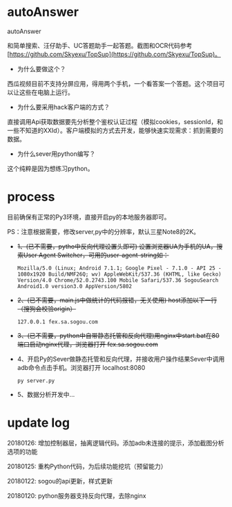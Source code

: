 # autoAnswer
autoAnswer

和简单搜索、汪仔助手、UC答题助手一起答题。截图和OCR代码参考[https://github.com/Skyexu/TopSup](https://github.com/Skyexu/TopSup)。

- 为什么要做这个？

西瓜视频目前不支持分屏应用，得用两个手机，一个看答案一个答题。这个项目可以让这些在电脑上运行。

- 为什么要采用hack客户端的方式？

直接调用Api获取数据要先分析整个鉴权认证过程（模拟cookies，sessionId，和一些不知道的XXId）。客户端模拟的方式去开发，能够快速实现需求：抓到需要的数据。

- 为什么sever用python编写？

这个纯粹是因为想练习python。


# process

目前确保有正常的Py3环境，直接开启py的本地服务器即可。

PS：注意根据需要，修改server,py中的分辨率，默认三星Note8的2K。

+ ~~1、(已不需要，pytho中反向代理设置头即可) 设置浏览器UA为手机的UA，搜索User Agent Switcher，可用的user-agent-string如：~~
  
  `Mozilla/5.0 (Linux; Android 7.1.1; Google Pixel - 7.1.0 - API 25 - 1080x1920 Build/NMF26Q; wv) AppleWebKit/537.36 (KHTML, like Gecko) Version/4.0 Chrome/52.0.2743.100 Mobile Safari/537.36 SogouSearch Android1.0 version3.0 AppVersion/5802`

+ ~~2、(已不需要，main.js中做统计的代码报错，无关使用) host添加以下一行（搜狗会校验origin）~~

  `127.0.0.1 fex.sa.sogou.com`

+ ~~3、(已不需要，python中自带静态托管和反向代理)用nginx中start.bat在80端口启动nginx代理，浏览器打开 fex.sa.sogou.com~~

+ 4、开启Py的Sever做静态托管和反向代理，并接收用户操作结果Sever中调用adb命令点击手机。浏览器打开 localhost:8080

  `py server.py`

+ 5、数据分析开发中...

# update log

20180126: 增加控制器层，抽离逻辑代码。添加adb未连接的提示，添加截图分析选项的功能

20180125: 重构Python代码，为后续功能挖坑（预留能力）

20180122: sogou的api更新，样式更新

20180120: python服务器支持反向代理，去除nginx
